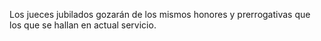 Los jueces jubilados gozarán de los mismos honores y prerrogativas que los que se hallan en actual servicio.
